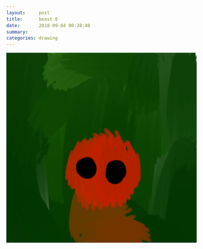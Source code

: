 ```yaml
---
layout:     post
title:      beast 8
date:       2018-09-04 00:28:48
summary:    
categories: drawing
---
```

![beast 8](/images/diary/beast-8.png ".")
